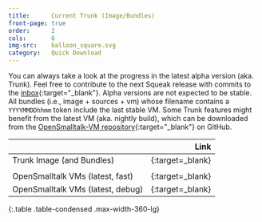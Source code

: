 ```yaml
---
title:      Current Trunk (Image/Bundles)
front-page: true
order:      2
cols:       6
img-src:    balloon_square.svg
category:   Quick Download
---
```

You can always take a look at the progress in the latest alpha version (aka. Trunk).
Feel free to contribute to the next Squeak release with commits to the [inbox]{:target="_blank"}.
Alpha versions are not expected to be stable.
All bundles (i.e., image + sources + vm) whose filename contains a `YYYYMMDDhhmm` token include the last stable VM. Some Trunk features might benefit from the latest VM (aka. nightly build), which can be downloaded from the [OpenSmalltalk-VM repository][osvm]{:target="_blank"} on GitHub.

|                   | Link   |
| ----------------- | ------:|
| Trunk Image (and Bundles)      | [<i class="fa fa-external-link"></i>][trunk]{:target=_blank} |
|                |                                                                |
| OpenSmalltalk VMs (latest, fast) | [<i class="fa fa-external-link"></i>][osvm_latest]{:target=_blank} |
| OpenSmalltalk VMs (latest, debug)  | [<i class="fa fa-external-link"></i>][osvm_debug]{:target=_blank} |
{:.table .table-condensed .max-width-360-lg}

[trunk]: https://files.squeak.org/trunk/
[inbox]: https://source.squeak.org/inbox.html
[osvm]: https://github.com/OpenSmalltalk/opensmalltalk-vm
[osvm_latest]: https://github.com/OpenSmalltalk/opensmalltalk-vm/releases/tag/latest-build
[osvm_debug]: https://github.com/OpenSmalltalk/opensmalltalk-vm/releases/tag/latest-debug-build
